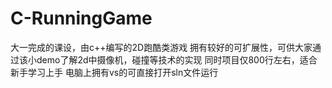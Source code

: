 # C-RunningGame
大一完成的课设，由c++编写的2D跑酷类游戏
拥有较好的可扩展性，可供大家通过该小demo了解2d中摄像机，碰撞等技术的实现
同时项目仅800行左右，适合新手学习上手
电脑上拥有vs的可直接打开sln文件运行
